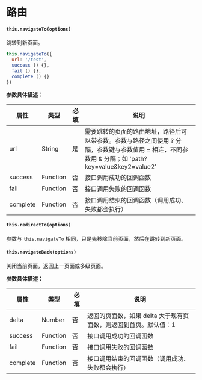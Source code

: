 # 路由

#### `this.navigateTo(options)`

跳转到新页面。

```javascript
this.navigateTo({
  url: '/test',
  success () {},
  fail () {},
  complete () {}
})
```

**参数具体描述：**

|  属性   | 类型  |  必填   | 说明 |
|  ----  | ----  |  ----  | ----  |
| url | String | 是 | 需要跳转的页面的路由地址，路径后可以带参数。参数与路径之间使用 ? 分隔，参数键与参数值用 = 相连，不同参数用 & 分隔；如 'path?key=value&key2=value2' |
| success  | Function | 否  | 接口调用成功的回调函数 |
| fail  | Function | 否 | 接口调用失败的回调函数 |
| complete | Function | 否  | 接口调用结束的回调函数（调用成功、失败都会执行） |

#### `this.redirectTo(options)`

参数与 `this.navigateTo` 相同，只是先移除当前页面，然后在跳转到新页面。

#### `this.navigateBack(options)`

关闭当前页面，返回上一页面或多级页面。

**参数具体描述：**

|  属性   | 类型  |  必填   | 说明 |
|  ----  | ----  |  ----  | ----  |
| delta | Number | 否 | 返回的页面数，如果 delta 大于现有页面数，则返回到首页。默认值：1 |
| success  | Function | 否  | 接口调用成功的回调函数 |
| fail  | Function | 否 | 接口调用失败的回调函数 |
| complete | Function | 否  | 接口调用结束的回调函数（调用成功、失败都会执行） |

